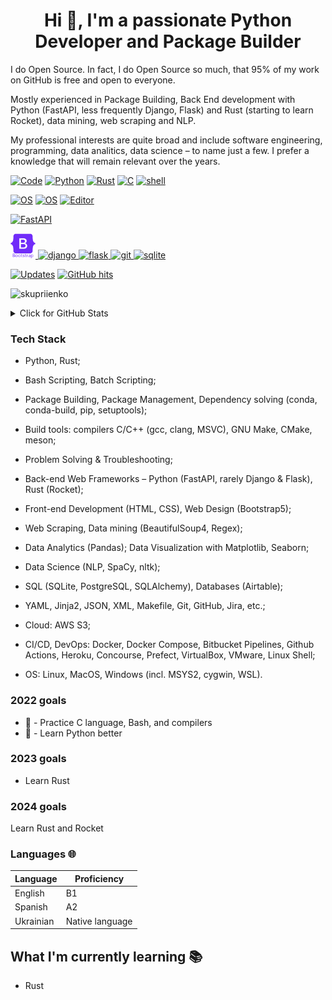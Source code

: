 <h1 align="center">Hi 👋, I'm a passionate Python Developer and Package Builder</h1>

I do Open Source. In fact, I do Open Source so much, that 95% of my work on
GitHub is free and open to everyone. 

Mostly experienced in Package Building, Back End development with Python (FastAPI, less frequently Django, Flask) and Rust (starting to learn Rocket), data mining, web scraping and NLP.

My professional interests are quite broad and include software engineering, programming, data analitics, data science
 – to name just a few. I prefer a knowledge that will remain relevant over the years. 

<p>
    <a href="https://github.com/skupriienko?tab=repositories" target="_blank"><img alt="Code" src="https://img.shields.io/badge/-code-000000?style=flat-square&logo=Plex&logoColor=white"></a>
    <a href="https://github.com/skupriienko?tab=repositories&language=Python" target="_blank"><img alt="Python" src="https://img.shields.io/badge/-Python-3776AB?style=flat-square&logo=Python&logoColor=white"></a>
    <a href="https://github.com/skupriienko?tab=repositories&language=rust" target="_blank"><img alt="Rust" src="https://img.shields.io/badge/-Rust-ff0000?style=flat-square&logo=C%2B%2B&logoColor=white"></a>
    <a href="https://github.com/skupriienko?tab=repositories&language=c" target="_blank"><img alt="C" src="https://img.shields.io/badge/-C-00599C?style=flat-square&logo=C%2B%2B&logoColor=white"></a>
    <a href="https://github.com/skupriienko?tab=repositories&language=Shell" target="_blank"><img alt="shell" src="https://img.shields.io/badge/-Shell-5391FE?style=flat-square&logo=PowerShell&logoColor=white"></a>
</p>

[![OS](https://img.shields.io/badge/OS-macOS-informational?style=flat-square&logo=apple&logoColor=white)](https://en.wikipedia.org/wiki/MacOS)
[![OS](https://img.shields.io/badge/OS-Linux-informational?style=flat-square&logo=linux&logoColor=white)](https://en.wikipedia.org/wiki/Linux)
[![Editor](https://img.shields.io/badge/Editor-VSCode-blue?style=flat-square&logo=visual-studio-code&logoColor=white)](https://code.visualstudio.com/)

[![FastAPI](https://img.shields.io/badge/Python%20framework-FastAPI-teal?style=flat-square&logo=python&logoColor=white)](https://fastapi.tiangolo.com/)



<p align="left"> 
 <a href="https://getbootstrap.com" target="_blank" rel="noreferrer"> <img src="https://raw.githubusercontent.com/devicons/devicon/master/icons/bootstrap/bootstrap-plain-wordmark.svg" alt="bootstrap" width="40" height="40"/> </a>
 <a href="https://www.djangoproject.com/" target="_blank" rel="noreferrer"> <img src="https://cdn.worldvectorlogo.com/logos/django.svg" alt="django" width="40" height="40"/> </a> 
 <a href="https://flask.palletsprojects.com/" target="_blank" rel="noreferrer"> <img src="https://www.vectorlogo.zone/logos/pocoo_flask/pocoo_flask-icon.svg" alt="flask" width="40" height="40"/> </a> 
 <a href="https://git-scm.com/" target="_blank" rel="noreferrer"> <img src="https://www.vectorlogo.zone/logos/git-scm/git-scm-icon.svg" alt="git" width="40" height="40"/> </a>  </a> 
 <a href="https://www.sqlite.org/" target="_blank" rel="noreferrer"> <img src="https://www.vectorlogo.zone/logos/sqlite/sqlite-icon.svg" alt="sqlite" width="40" height="40"/> </a> 
 </p>


<p>
    <a href="https://github.com/skupriienko?tab=followers" target="_blank"><img alt="Updates" src="https://img.shields.io/badge/--000000?style=flat-square&logo=RSS&logoColor=white"></a>
    <a href="https://github.com/skupriienko/skupriienko" target="_blank"><img alt="GitHub hits" src="https://img.shields.io/github/last-commit/skupriienko/skupriienko?label=profile%20updated&style=flat-square"></a>
</p>
<p> <img src="https://komarev.com/ghpvc/?username=skupriienko" alt="skupriienko" /> </p>

<details>
<summary>Click for GitHub Stats</summary>
<p>
    <img alt = "GitHub Stats" src="https://github-readme-stats.vercel.app/api?username=skupriienko&show_icons=true&icon_color=000000&hide_border=true&title_color=5391FE&text_color=555">
    <br>
<img src="https://github-readme-stats.vercel.app/api/top-langs?username=skupriienko&show_icons=true&locale=en&layout=compact&theme=chartreuse-dark" alt="ovi" />
 <img src="https://myreadme.vercel.app/api/embed/skupriienko?panels=userstatistics,toprepositories,toplanguages,commitgraph" alt="reimaginedreadme" />

 <p><img align="center" src="https://github-readme-streak-stats.herokuapp.com/?user=skupriienko&" alt="skupriienko" /></p>
</p>
</details>


### Tech Stack

- 	Python, Rust;

- 	Bash Scripting, Batch Scripting;
  
-	Package Building, Package Management, Dependency solving (conda, conda-build, pip, setuptools);

- 	Build tools: compilers C/C++ (gcc, clang, MSVC), GNU Make, CMake, meson;

- 	Problem Solving & Troubleshooting;

-	Back-end Web Frameworks – Python (FastAPI, rarely Django & Flask), Rust (Rocket);

- 	Front-end Development (HTML, CSS), Web Design (Bootstrap5);

-	Web Scraping, Data mining (BeautifulSoup4, Regex);

- 	Data Analytics (Pandas); Data Visualization with Matplotlib, Seaborn;

-	Data Science (NLP, SpaCy, nltk);

-	SQL (SQLite, PostgreSQL, SQLAlchemy), Databases (Airtable);

-	YAML, Jinja2, JSON, XML, Makefile, Git, GitHub, Jira, etc.;

- 	Cloud: AWS S3;

-	CI/CD, DevOps: Docker, Docker Compose, Bitbucket Pipelines, Github Actions, Heroku, Concourse, Prefect, VirtualBox, VMware, Linux Shell;

- 	OS: Linux, MacOS, Windows (incl. MSYS2, cygwin, WSL).

### 2022 goals 

- 💎 - Practice C language, Bash, and compilers
- 🦋 - Learn Python better

### 2023 goals 

- Learn Rust

### 2024 goals   

Learn Rust and Rocket 

### Languages 🌐

| Language      | Proficiency                                                               |
| ------------- | ------------------------------------------------------------------------- |
| English       | B1                                                                        |
| Spanish       | A2                                                                        |
| Ukrainian     | Native language                                                           |

## What I'm currently learning 📚

- Rust
